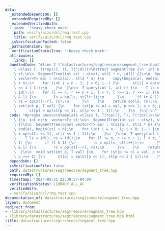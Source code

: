 ```yaml
---
data:
  _extendedDependsOn: []
  _extendedRequiredBy: []
  _extendedVerifiedWith:
  - icon: ':heavy_check_mark:'
    path: verify/aizu/dsl/rmq.test.cpp
    title: verify/aizu/dsl/rmq.test.cpp
  _isVerificationFailed: false
  _pathExtension: hpp
  _verificationStatusIcon: ':heavy_check_mark:'
  attributes:
    links: []
  bundledCode: "#line 2 \"datastructures/segtreecore/segment_tree.hpp\"\n\ntemplate\
    \ <class T, T(*op)(T, T), T(*id)()>\nstruct SegmentTree {\n  int n;\n  vector<T>\
    \ st;\n\n  SegmentTree(int sz) : n(sz), st(2 * n, id()) {}\n\n  SegmentTree(const\
    \ vector<T> &a) : n(sz(a)), st(2 * n) {\n    copy(begin(a), end(a), begin(st)\
    \ + n);\n    for (int i = n - 1; i > 0; i--) {\n      st[i] = op(st[i << 1], st[i\
    \ << 1 | 1]);\n    }\n  }\n\n  T query(int l, int r) {\n    T ls = id(), rs =\
    \ id();\n    for (l += n, r += n + 1; l < r; l >>= 1, r >>= 1) {\n      if (l\
    \ & 1) {\n        ls = op(ls, st[l++]);\n      }\n      if (r & 1) {\n       \
    \ rs = op(st[--r], rs);\n      }\n    }\n    return op(ls, rs);\n  }\n\n  void\
    \ set(int p, T val) {\n    for (st[p += n] = val, p >>= 1; p > 0; p >>= 1) {\n\
    \      st[p] = op(st[p << 1], st[p << 1 | 1]);\n    }\n  }\n};\n"
  code: "#pragma once\n\ntemplate <class T, T(*op)(T, T), T(*id)()>\nstruct SegmentTree\
    \ {\n  int n;\n  vector<T> st;\n\n  SegmentTree(int sz) : n(sz), st(2 * n, id())\
    \ {}\n\n  SegmentTree(const vector<T> &a) : n(sz(a)), st(2 * n) {\n    copy(begin(a),\
    \ end(a), begin(st) + n);\n    for (int i = n - 1; i > 0; i--) {\n      st[i]\
    \ = op(st[i << 1], st[i << 1 | 1]);\n    }\n  }\n\n  T query(int l, int r) {\n\
    \    T ls = id(), rs = id();\n    for (l += n, r += n + 1; l < r; l >>= 1, r >>=\
    \ 1) {\n      if (l & 1) {\n        ls = op(ls, st[l++]);\n      }\n      if (r\
    \ & 1) {\n        rs = op(st[--r], rs);\n      }\n    }\n    return op(ls, rs);\n\
    \  }\n\n  void set(int p, T val) {\n    for (st[p += n] = val, p >>= 1; p > 0;\
    \ p >>= 1) {\n      st[p] = op(st[p << 1], st[p << 1 | 1]);\n    }\n  }\n};"
  dependsOn: []
  isVerificationFile: false
  path: datastructures/segtreecore/segment_tree.hpp
  requiredBy: []
  timestamp: '2024-08-31 22:39:57-04:00'
  verificationStatus: LIBRARY_ALL_AC
  verifiedWith:
  - verify/aizu/dsl/rmq.test.cpp
documentation_of: datastructures/segtreecore/segment_tree.hpp
layout: document
redirect_from:
- /library/datastructures/segtreecore/segment_tree.hpp
- /library/datastructures/segtreecore/segment_tree.hpp.html
title: datastructures/segtreecore/segment_tree.hpp
---
```

